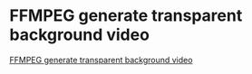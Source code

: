 # FFMPEG generate transparent background video
[FFMPEG generate transparent background video](https://aiwithcloud.com/?p=1350)